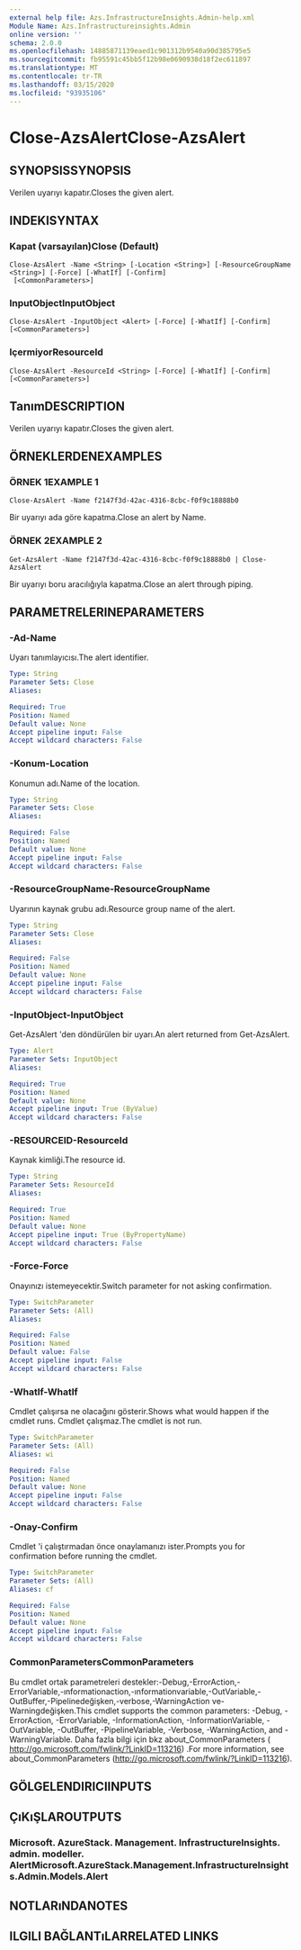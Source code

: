 ```yaml
---
external help file: Azs.InfrastructureInsights.Admin-help.xml
Module Name: Azs.Infrastructureinsights.Admin
online version: ''
schema: 2.0.0
ms.openlocfilehash: 14885871139eaed1c901312b9540a90d385795e5
ms.sourcegitcommit: fb95591c45bb5f12b98e0690938d18f2ec611897
ms.translationtype: MT
ms.contentlocale: tr-TR
ms.lasthandoff: 03/15/2020
ms.locfileid: "93935106"
---
```

# <span data-ttu-id="ffa51-101">Close-AzsAlert</span><span class="sxs-lookup"><span data-stu-id="ffa51-101">Close-AzsAlert</span></span>

## <span data-ttu-id="ffa51-102">SYNOPSIS</span><span class="sxs-lookup"><span data-stu-id="ffa51-102">SYNOPSIS</span></span>
<span data-ttu-id="ffa51-103">Verilen uyarıyı kapatır.</span><span class="sxs-lookup"><span data-stu-id="ffa51-103">Closes the given alert.</span></span>

## <span data-ttu-id="ffa51-104">INDEKI</span><span class="sxs-lookup"><span data-stu-id="ffa51-104">SYNTAX</span></span>

### <span data-ttu-id="ffa51-105">Kapat (varsayılan)</span><span class="sxs-lookup"><span data-stu-id="ffa51-105">Close (Default)</span></span>
```
Close-AzsAlert -Name <String> [-Location <String>] [-ResourceGroupName <String>] [-Force] [-WhatIf] [-Confirm]
 [<CommonParameters>]
```

### <span data-ttu-id="ffa51-106">InputObject</span><span class="sxs-lookup"><span data-stu-id="ffa51-106">InputObject</span></span>
```
Close-AzsAlert -InputObject <Alert> [-Force] [-WhatIf] [-Confirm] [<CommonParameters>]
```

### <span data-ttu-id="ffa51-107">Içermiyor</span><span class="sxs-lookup"><span data-stu-id="ffa51-107">ResourceId</span></span>
```
Close-AzsAlert -ResourceId <String> [-Force] [-WhatIf] [-Confirm] [<CommonParameters>]
```

## <span data-ttu-id="ffa51-108">Tanım</span><span class="sxs-lookup"><span data-stu-id="ffa51-108">DESCRIPTION</span></span>
<span data-ttu-id="ffa51-109">Verilen uyarıyı kapatır.</span><span class="sxs-lookup"><span data-stu-id="ffa51-109">Closes the given alert.</span></span>

## <span data-ttu-id="ffa51-110">ÖRNEKLERDEN</span><span class="sxs-lookup"><span data-stu-id="ffa51-110">EXAMPLES</span></span>

### <span data-ttu-id="ffa51-111">ÖRNEK 1</span><span class="sxs-lookup"><span data-stu-id="ffa51-111">EXAMPLE 1</span></span>
```
Close-AzsAlert -Name f2147f3d-42ac-4316-8cbc-f0f9c18888b0
```

<span data-ttu-id="ffa51-112">Bir uyarıyı ada göre kapatma.</span><span class="sxs-lookup"><span data-stu-id="ffa51-112">Close an alert by Name.</span></span>

### <span data-ttu-id="ffa51-113">ÖRNEK 2</span><span class="sxs-lookup"><span data-stu-id="ffa51-113">EXAMPLE 2</span></span>
```
Get-AzsAlert -Name f2147f3d-42ac-4316-8cbc-f0f9c18888b0 | Close-AzsAlert
```

<span data-ttu-id="ffa51-114">Bir uyarıyı boru aracılığıyla kapatma.</span><span class="sxs-lookup"><span data-stu-id="ffa51-114">Close an alert through piping.</span></span>

## <span data-ttu-id="ffa51-115">PARAMETRELERINE</span><span class="sxs-lookup"><span data-stu-id="ffa51-115">PARAMETERS</span></span>

### <span data-ttu-id="ffa51-116">-Ad</span><span class="sxs-lookup"><span data-stu-id="ffa51-116">-Name</span></span>
<span data-ttu-id="ffa51-117">Uyarı tanımlayıcısı.</span><span class="sxs-lookup"><span data-stu-id="ffa51-117">The alert identifier.</span></span>

```yaml
Type: String
Parameter Sets: Close
Aliases:

Required: True
Position: Named
Default value: None
Accept pipeline input: False
Accept wildcard characters: False
```

### <span data-ttu-id="ffa51-118">-Konum</span><span class="sxs-lookup"><span data-stu-id="ffa51-118">-Location</span></span>
<span data-ttu-id="ffa51-119">Konumun adı.</span><span class="sxs-lookup"><span data-stu-id="ffa51-119">Name of the location.</span></span>

```yaml
Type: String
Parameter Sets: Close
Aliases:

Required: False
Position: Named
Default value: None
Accept pipeline input: False
Accept wildcard characters: False
```

### <span data-ttu-id="ffa51-120">-ResourceGroupName</span><span class="sxs-lookup"><span data-stu-id="ffa51-120">-ResourceGroupName</span></span>
<span data-ttu-id="ffa51-121">Uyarının kaynak grubu adı.</span><span class="sxs-lookup"><span data-stu-id="ffa51-121">Resource group name of the alert.</span></span>

```yaml
Type: String
Parameter Sets: Close
Aliases:

Required: False
Position: Named
Default value: None
Accept pipeline input: False
Accept wildcard characters: False
```

### <span data-ttu-id="ffa51-122">-InputObject</span><span class="sxs-lookup"><span data-stu-id="ffa51-122">-InputObject</span></span>
<span data-ttu-id="ffa51-123">Get-AzsAlert 'den döndürülen bir uyarı.</span><span class="sxs-lookup"><span data-stu-id="ffa51-123">An alert returned from Get-AzsAlert.</span></span>

```yaml
Type: Alert
Parameter Sets: InputObject
Aliases:

Required: True
Position: Named
Default value: None
Accept pipeline input: True (ByValue)
Accept wildcard characters: False
```

### <span data-ttu-id="ffa51-124">-RESOURCEID</span><span class="sxs-lookup"><span data-stu-id="ffa51-124">-ResourceId</span></span>
<span data-ttu-id="ffa51-125">Kaynak kimliği.</span><span class="sxs-lookup"><span data-stu-id="ffa51-125">The resource id.</span></span>

```yaml
Type: String
Parameter Sets: ResourceId
Aliases:

Required: True
Position: Named
Default value: None
Accept pipeline input: True (ByPropertyName)
Accept wildcard characters: False
```

### <span data-ttu-id="ffa51-126">-Force</span><span class="sxs-lookup"><span data-stu-id="ffa51-126">-Force</span></span>
<span data-ttu-id="ffa51-127">Onayınızı istemeyecektir.</span><span class="sxs-lookup"><span data-stu-id="ffa51-127">Switch parameter for not asking confirmation.</span></span>

```yaml
Type: SwitchParameter
Parameter Sets: (All)
Aliases:

Required: False
Position: Named
Default value: False
Accept pipeline input: False
Accept wildcard characters: False
```

### <span data-ttu-id="ffa51-128">-WhatIf</span><span class="sxs-lookup"><span data-stu-id="ffa51-128">-WhatIf</span></span>
<span data-ttu-id="ffa51-129">Cmdlet çalışırsa ne olacağını gösterir.</span><span class="sxs-lookup"><span data-stu-id="ffa51-129">Shows what would happen if the cmdlet runs.</span></span>
<span data-ttu-id="ffa51-130">Cmdlet çalışmaz.</span><span class="sxs-lookup"><span data-stu-id="ffa51-130">The cmdlet is not run.</span></span>

```yaml
Type: SwitchParameter
Parameter Sets: (All)
Aliases: wi

Required: False
Position: Named
Default value: None
Accept pipeline input: False
Accept wildcard characters: False
```

### <span data-ttu-id="ffa51-131">-Onay</span><span class="sxs-lookup"><span data-stu-id="ffa51-131">-Confirm</span></span>
<span data-ttu-id="ffa51-132">Cmdlet 'i çalıştırmadan önce onaylamanızı ister.</span><span class="sxs-lookup"><span data-stu-id="ffa51-132">Prompts you for confirmation before running the cmdlet.</span></span>

```yaml
Type: SwitchParameter
Parameter Sets: (All)
Aliases: cf

Required: False
Position: Named
Default value: None
Accept pipeline input: False
Accept wildcard characters: False
```

### <span data-ttu-id="ffa51-133">CommonParameters</span><span class="sxs-lookup"><span data-stu-id="ffa51-133">CommonParameters</span></span>
<span data-ttu-id="ffa51-134">Bu cmdlet ortak parametreleri destekler:-Debug,-ErrorAction,-ErrorVariable,-ınformationaction,-ınformationvariable,-OutVariable,-OutBuffer,-Pipelinedeğişken,-verbose,-WarningAction ve-Warningdeğişken.</span><span class="sxs-lookup"><span data-stu-id="ffa51-134">This cmdlet supports the common parameters: -Debug, -ErrorAction, -ErrorVariable, -InformationAction, -InformationVariable, -OutVariable, -OutBuffer, -PipelineVariable, -Verbose, -WarningAction, and -WarningVariable.</span></span> <span data-ttu-id="ffa51-135">Daha fazla bilgi için bkz about_CommonParameters ( http://go.microsoft.com/fwlink/?LinkID=113216) .</span><span class="sxs-lookup"><span data-stu-id="ffa51-135">For more information, see about_CommonParameters (http://go.microsoft.com/fwlink/?LinkID=113216).</span></span>

## <span data-ttu-id="ffa51-136">GÖLGELENDIRICI</span><span class="sxs-lookup"><span data-stu-id="ffa51-136">INPUTS</span></span>

## <span data-ttu-id="ffa51-137">ÇıKıŞLAR</span><span class="sxs-lookup"><span data-stu-id="ffa51-137">OUTPUTS</span></span>

### <span data-ttu-id="ffa51-138">Microsoft. AzureStack. Management. InfrastructureInsights. admin. modeller. Alert</span><span class="sxs-lookup"><span data-stu-id="ffa51-138">Microsoft.AzureStack.Management.InfrastructureInsights.Admin.Models.Alert</span></span>

## <span data-ttu-id="ffa51-139">NOTLARıNDA</span><span class="sxs-lookup"><span data-stu-id="ffa51-139">NOTES</span></span>

## <span data-ttu-id="ffa51-140">ILGILI BAĞLANTıLAR</span><span class="sxs-lookup"><span data-stu-id="ffa51-140">RELATED LINKS</span></span>

